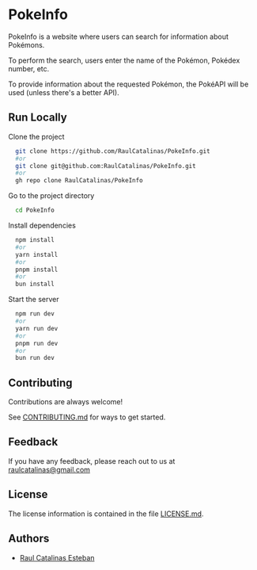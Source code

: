 # PokeInfo

PokeInfo is a website where users can search for information about Pokémons.

To perform the search, users enter the name of the Pokémon, Pokédex number, etc.

To provide information about the requested Pokémon, the PokéAPI will be used (unless there's a better API).

## Run Locally

Clone the project

```bash
  git clone https://github.com/RaulCatalinas/PokeInfo.git
  #or
  git clone git@github.com:RaulCatalinas/PokeInfo.git
  #or
  gh repo clone RaulCatalinas/PokeInfo
```

Go to the project directory

```bash
  cd PokeInfo
```

Install dependencies

```bash
  npm install
  #or
  yarn install
  #or
  pnpm install
  #or
  bun install
```

Start the server

```bash
  npm run dev
  #or
  yarn run dev
  #or
  pnpm run dev
  #or
  bun run dev
```

## Contributing

Contributions are always welcome!

See [CONTRIBUTING.md](CONTRIBUTING.md) for ways to get started.

## Feedback

If you have any feedback, please reach out to us at <raulcatalinas@gmail.com>

## License

The license information is contained in the file [LICENSE.md](LICENSE.md).

## Authors

- [Raul Catalinas Esteban](https://github.com/RaulCatalinas)
